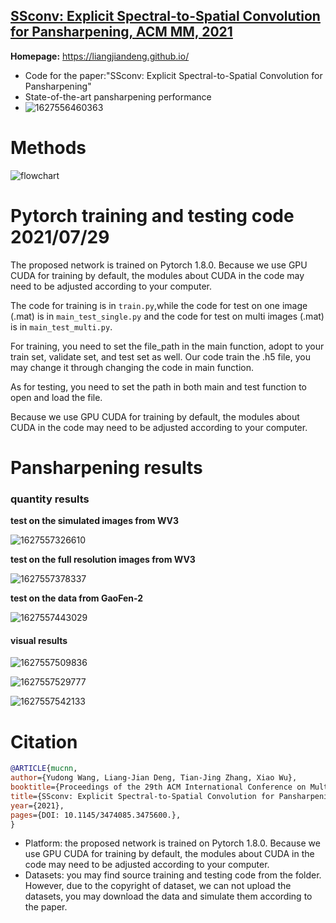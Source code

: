 ## [SSconv: Explicit Spectral-to-Spatial Convolution for Pansharpening, ACM MM, 2021](https://github.com/liangjiandeng/liangjiandeng.github.io/tree/master/papers/2021/mucnn_mm2021.pdf)

**Homepage:** https://liangjiandeng.github.io/

- Code for the paper:"SSconv: Explicit Spectral-to-Spatial Convolution for Pansharpening"
- State-of-the-art pansharpening performance
- ![1627556460363](images_for_show/1627557326610.png)

# Methods

![flowchart](images_for_show/02-flowchart-MUCNN.png)

# Pytorch training and testing code 2021/07/29

The proposed network is trained on Pytorch 1.8.0. Because we use GPU CUDA for training by default, the modules about CUDA in the code may need to be adjusted according to your computer.

The code for training is in `train.py`,while the code for test on one image (.mat) is in `main_test_single.py` and the code for test on multi images (.mat) is in `main_test_multi.py`.

For training, you need to set the file_path in the main function, adopt to your train set, validate set, and test set as well. Our code train the .h5 file, you may change it through changing the code in main function.

As for testing, you need to set the path in both main and test function to open and load the file.

Because we use GPU CUDA for training by default, the modules about CUDA in the code may need to be adjusted according to your computer.

# Pansharpening results

### quantity results

**test on the simulated images from WV3**

![1627557326610](images_for_show\1627557326610.png)

**test on the full resolution images from WV3**

![1627557378337](images_for_show\1627557378337.png)

**test on the data from GaoFen-2**

![1627557443029](images_for_show\1627557443029.png)

#### visual results

![1627557509836](images_for_show\1627557509836.png)

![1627557529777](images_for_show\1627557529777.png)

![1627557542133](images_for_show\1627557542133.png)

# Citation

```bibtex
@ARTICLE{mucnn,
author={Yudong Wang, Liang-Jian Deng, Tian-Jing Zhang, Xiao Wu},
booktitle={Proceedings of the 29th ACM International Conference on Multimedia},
title={SSconv: Explicit Spectral-to-Spatial Convolution for Pansharpening},
year={2021},
pages={DOI: 10.1145/3474085.3475600.},
}
```

- Platform: the proposed network is trained on Pytorch 1.8.0. Because we use GPU CUDA for training by default, the modules about CUDA in the code may need to be adjusted according to your computer.
- Datasets: you may find source training and testing code from the folder. However, due to the copyright of dataset, we can not upload the datasets, you may download the data and simulate them according to the paper.
